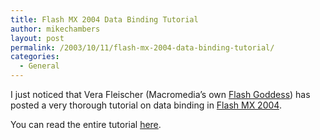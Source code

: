 ```yaml
---
title: Flash MX 2004 Data Binding Tutorial
author: mikechambers
layout: post
permalink: /2003/10/11/flash-mx-2004-data-binding-tutorial/
categories:
  - General
---
```



I just noticed that Vera Fleischer (Macromedia&#8217;s own [Flash Goddess][1]) has posted a very thorough tutorial on data binding in [Flash MX 2004][2].

You can read the entire tutorial [here][3].

 [1]: http://www.flashgoddess.com/html/profiles.html
 [2]: http://www.macromedia.com/software/flash/
 [3]: http://www.mediasparkles.com/2003_10_05_archives.html#106537575512611530
